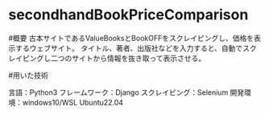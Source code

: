 # secondhandBookPriceComparison

#概要
古本サイトであるValueBooksとBookOFFをスクレイピングし、価格を表示するウェブサイト。
タイトル、著者、出版社などを入力すると、自動でスクレイピングし二つのサイトから情報を抜き取って表示させる。

#用いた技術

言語：Python3
フレームワーク：Django
スクレイピング：Selenium
開発環境：windows10/WSL Ubuntu22.04
